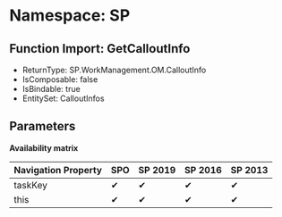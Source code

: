 # Namespace: SP

## Function Import: GetCalloutInfo

- ReturnType: SP.WorkManagement.OM.CalloutInfo
- IsComposable: false
- IsBindable: true
- EntitySet: CalloutInfos

## Parameters

**Availability matrix**

Navigation Property | SPO | SP 2019 | SP 2016 | SP 2013
----------|-----|---------|---------|--------
taskKey | ✔ | ✔ | ✔ | ✔
this | ✔ | ✔ | ✔ | ✔
